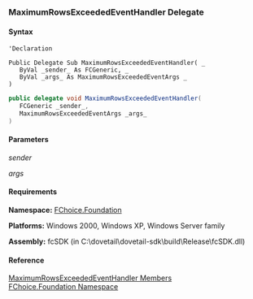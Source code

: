 ﻿### MaximumRowsExceededEventHandler Delegate

#### Syntax

```vbnet
'Declaration

Public Delegate Sub MaximumRowsExceededEventHandler( _
   ByVal _sender_ As FCGeneric, _
   ByVal _args_ As MaximumRowsExceededEventArgs _
) 
```

```csharp
public delegate void MaximumRowsExceededEventHandler( 
   FCGeneric _sender_,
   MaximumRowsExceededEventArgs _args_
)
```

#### Parameters

_sender_

_args_

#### Requirements

**Namespace:** [FChoice.Foundation](fcSDK~FChoice.Foundation_namespace.md)

**Platforms:** Windows 2000, Windows XP, Windows Server family

**Assembly:** fcSDK (in C:\\dovetail\\dovetail-sdk\\build\\Release\\fcSDK.dll)

#### Reference

[MaximumRowsExceededEventHandler Members](fcSDK~FChoice.Foundation.MaximumRowsExceededEventHandler.md)  
[FChoice.Foundation Namespace](fcSDK~FChoice.Foundation_namespace.md)